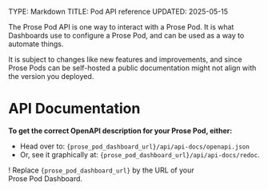 TYPE: Markdown
TITLE: Pod API reference
UPDATED: 2025-05-15

The Prose Pod API is one way to interact with a Prose Pod. It is what Dashboards use to configure a Prose Pod, and can be used as a way to automate things.

It is subject to changes like new features and improvements, and since Prose Pods can be self-hosted a public documentation might not align with the version you deployed.

# API Documentation

**To get the correct OpenAPI description for your Prose Pod, either:**

- Head over to: `{prose_pod_dashboard_url}/api/api-docs/openapi.json`
- Or, see it graphically at: `{prose_pod_dashboard_url}/api/api-docs/redoc`.

! Replace `{prose_pod_dashboard_url}` by the URL of your Prose Pod Dashboard.
